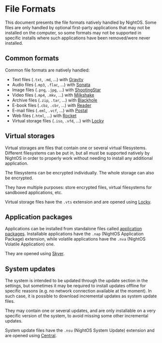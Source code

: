 # File Formats

This document presents the file formats natively handled by NightOS. Some files are only handled by optional first-party applications that may not be installed on the computer, so some formats may not be supported in specific installs where such applications have been removed/were never installed.

## Common formats

Common file formats are natively handled:

* Text files (`.txt`, `.md`, ...) with [Gravity](../applications/Gravity.md)
* Audio files (`.mp3`, `.flac`, ...) with [Sonata](../applications/Sonata.md)
* Image files (`.png`, `.jpg`, ...) with [ShootingStar](../applications/ShootingStar.md)
* Video files (`.mp4`, `.mkv`, ...) with [Milkshake](../applications/Milkshake.md)
* Archive files (`.zip`, `.tar`, ...) with [Blackhole](../applications/Blackhole.md)
* E-book files (`.cbz`, `.cbr`, ...) with [Reader](../applications/Reader.md)
* E-mail files (`.eml`, `.vcf`, ...) with [Postal](../applications/Postal.md)
* Web files (`.html`, ...) with [Rocket](../applications/Rocket.md)
* Virtual storage files (`.iso`, `.vfd`, ...) with [Locky](../applications/Locky.md)

## Virtual storages

Virtual storages are files that contain one or several virtual filesystems. Different filesystems can be put in, but all must be supported natively by NightOS in order to properly work without needing to install any additional application.

The filesystems can be encrypted individually. The whole storage can also be encrypted.

They have multiple purposes: store encrypted files, virtual filesystems for sandboxed applications, etc.

Virtual storage files have the `.vts` extension and are opened using [Locky](../applications/Locky.md).

## Application packages

Applications can be installed from standalone files called [application packages](../specs/applications/package.md).
Installable applications have the `.nap` (NightOS Application Package) extension, while volatile applications have the `.nva` (NightOS Volatile Application) one.

They are opened using [Skyer](../applications/Skyer.md).

## System updates

The system is intended to be updated through the update section in the settings, but sometimes it may be required to install updates offline for specific reasons (e.g. no network connection available at the moment). In such case, it is possible to download incremental updates as system update files.

They may contain one or several updates, and are only installable on a very specific version of the system, to avoid missing some other incremental updates.

System update files have the `.nsu` (NightOS System Update) extension and are opened using [Central](../applications/Central.md).

